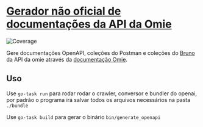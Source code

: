 # [Gerador não oficial de documentações da API da Omie](https://giuliano-macedo.github.io/omie-docs/)
![Coverage](https://img.shields.io/badge/Coverage-92.2%25-brightgreen)

Gere documentações OpenAPI, coleções do Postman e coleções do [Bruno](https://github.com/usebruno/bruno) da API da omie através da [documentação Omie](https://developer.omie.com.br/service-list/).

## Uso

Use `go-task run` para rodar rodar o crawler, conversor e bundler do openai, por padrão o programa irá salvar todos os arquivos necessários na pasta `./bundle`

Use `go-task build` para gerar o binário `bin/generate_openapi`
